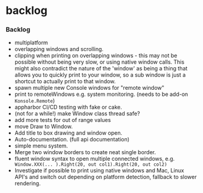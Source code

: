 # backlog

### Backlog 
- multiplatform
- overlapping windows and scrolling.
- clipping when printing on overlapping windows - this may not be possible without being very slow, or using native window calls. This might also contradict the nature of the 'window' as being a thing that allows you to quickly print to your window, so a sub window is just a shortcut to actually print to that window.
- spawn multiple new Console windows for "remote window"
- print to remoteWindows e.g. system monitoring. (needs to be add-on `Konsole.Remote`)
- appharbor CI/CD testing with fake or cake.
- (not for a while!) make Window class thread safe?
- add more tests for out of range values
- move Draw to Window. 
- Add title to box drawing and window open.
- Auto-documentation. (full api documentation)
- simple menu system.
- Merge two window borders to create neat single border.
- fluent window syntax to open multiple connected windows, e.g. ` Window.XXX(... ).Right(20, out col1).Right(20, out col2)`
- Investigate if possible to print using native windows and Mac, Linux API's and switch out depending on platform detection, fallback to slower rendering.
